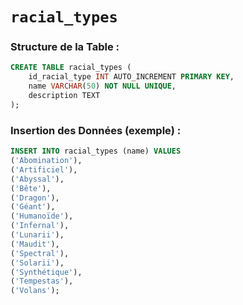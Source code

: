# `racial_types`

### Structure de la Table :

```sql
CREATE TABLE racial_types (
    id_racial_type INT AUTO_INCREMENT PRIMARY KEY,
    name VARCHAR(50) NOT NULL UNIQUE,
    description TEXT
);
```

### Insertion des Données (exemple) :

```sql
INSERT INTO racial_types (name) VALUES
('Abomination'),
('Artificiel'),
('Abyssal'),
('Bête'),
('Dragon'),
('Géant'),
('Humanoïde'),
('Infernal'),
('Lunarii'),
('Maudit'),
('Spectral'),
('Solarii'),
('Synthétique'),
('Tempestas'),
('Volans');
```

